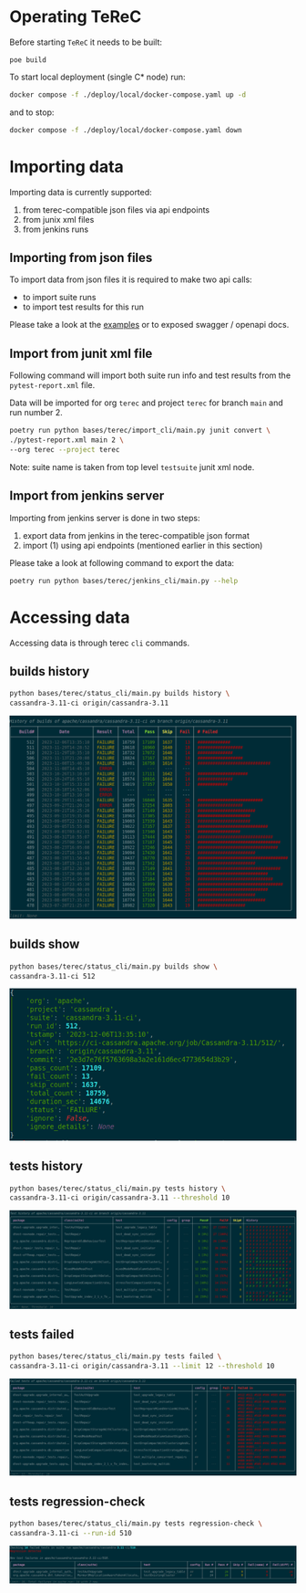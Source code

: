 # Operating TeReC

Before starting `TeReC` it needs to be built:
```commandline
poe build
```

To start local deployment (single C* node) run:
```bash
docker compose -f ./deploy/local/docker-compose.yaml up -d
```
and to stop:
```bash
docker compose -f ./deploy/local/docker-compose.yaml down
```

# Importing data

Importing data is currently supported:
1. from terec-compatible json files via api endpoints
2. from junix xml files
3. from jenkins runs

## Importing from json files

To import data from json files it is required to make two api calls:
- to import suite runs
- to import test results for this run

Please take a look at the [examples](./doc/EXAMPLE.md) or to exposed swagger / openapi docs.

## Import from junit xml file

Following command will import both suite run info and test results
from the `pytest-report.xml` file.

Data will be imported for org `terec` and project `terec`
for branch `main` and run number 2.

```bash
poetry run python bases/terec/import_cli/main.py junit convert \
./pytest-report.xml main 2 \
--org terec --project terec
```

Note: suite name is taken from top level `testsuite` junit xml node.

## Import from jenkins server

Importing from jenkins server is done in two steps:
1. export data from jenkins in the terec-compatible json format
2. import (1) using api endpoints (mentioned earlier in this section)

Please take a look at following command to export the data:
```bash
poetry run python bases/terec/jenkins_cli/main.py --help
```

# Accessing data

Accessing data is through terec `cli` commands.

## builds history

```bash
python bases/terec/status_cli/main.py builds history \
cassandra-3.11-ci origin/cassandra-3.11
```

![output](doc/builds-history.png)

## builds show

```bash
python bases/terec/status_cli/main.py builds show \
cassandra-3.11-ci 512
```

![output](doc/builds-show.png)

## tests history

```bash
python bases/terec/status_cli/main.py tests history \
cassandra-3.11-ci origin/cassandra-3.11 --threshold 10
```

![output](doc/tests-history.png)


## tests failed

```bash
python bases/terec/status_cli/main.py tests failed \
cassandra-3.11-ci origin/cassandra-3.11 --limit 12 --threshold 10
```

![output](doc/tests-failed.png)


## tests regression-check

```bash
python bases/terec/status_cli/main.py tests regression-check \
cassandra-3.11-ci --run-id 510
```

![output](doc/tests-regression-check.png)
